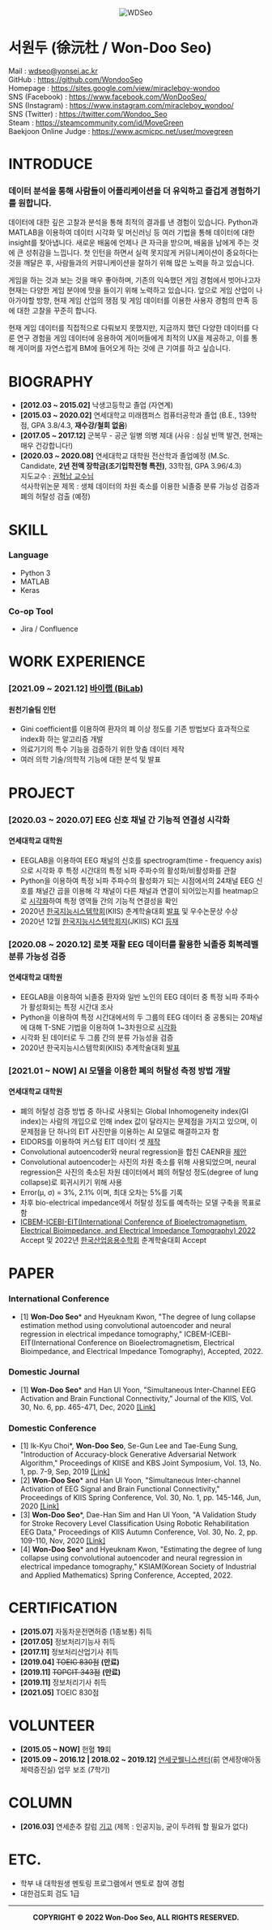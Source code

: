 <div align="center">

  ![WDSeo](https://user-images.githubusercontent.com/62936579/155848008-246960d7-d52b-4960-b817-a1c2e4eb3f27.jpg)

</div>

# 서원두 (徐沅杜 / Won-Doo Seo)
Mail : wdseo@yonsei.ac.kr</br>
GitHub : https://github.com/WondooSeo</br>
Homepage : https://sites.google.com/view/miracleboy-wondoo</br>
SNS (Facebook) : https://www.facebook.com/WonDooSeo/</br>
SNS (Instagram) : https://www.instagram.com/miracleboy_wondoo/</br>
SNS (Twitter) : https://twitter.com/Wondoo_Seo</br>
Steam : https://steamcommunity.com/id/MoveGreen</br>
Baekjoon Online Judge : https://www.acmicpc.net/user/movegreen</br>

# INTRODUCE
### 데이터 분석을 통해 사람들이 어플리케이션을 더 유익하고 즐겁게 경험하기를 원합니다.

데이터에 대한 깊은 고찰과 분석을 통해 최적의 결과를 낸 경험이 있습니다.
Python과 MATLAB을 이용하여 데이터 시각화 및 머신러닝 등 여러 기법을 통해 데이터에 대한 insight를 찾아냅니다.
새로운 배움에 언제나 큰 자극을 받으며, 배움을 남에게 주는 것에 큰 성취감을 느낍니다.
첫 인턴을 하면서 실력 못지않게 커뮤니케이션이 중요하다는 것을 깨달은 후, 사람들과의 커뮤니케이션을 잘하기 위해 많은 노력을 하고 있습니다.

게임을 하는 것과 보는 것을 매우 좋아하며, 기존의 익숙했던 게임 경험에서 벗어나고자 현재는 다양한 게임 분야에 맛을 들이기 위해 노력하고 있습니다.
앞으로 게임 산업이 나아가야할 방향, 현재 게임 산업의 쟁점 및 게임 데이터를 이용한 사용자 경험의 만족 등에 대한 고찰을 꾸준히 합니다.

현재 게임 데이터를 직접적으로 다뤄보지 못했지만, 지금까지 했던 다양한 데이터를 다룬 연구 경험을 게임 데이터에 응용하여 게이머들에게 최적의 UX을 제공하고, 이를 통해 게이머를 자연스럽게 BM에 들어오게 하는 것에 큰 기여를 하고 싶습니다.

# BIOGRAPHY
- **[2012.03 ~ 2015.02]** 낙생고등학교 졸업 (자연계)
- **[2015.03 ~ 2020.02]** 연세대학교 미래캠퍼스 컴퓨터공학과 졸업 (B.E., 139학점, GPA 3.8/4.3, **재수강/철회 없음**)
- **[2017.05 ~ 2017.12]** 군복무 - 공군 일병 의병 제대 (사유 : 심실 빈맥 발견, 현재는 매우 건강합니다!)
- **[2020.03 ~ 2020.08]** 연세대학교 대학원 전산학과 졸업예정 (M.Sc. Candidate, **2년 전액 장학금(조기입학전형 특전)**, 33학점, GPA 3.96/4.3)   </br>
지도교수 : [권혁남 교수님](https://scholar.google.com/citations?user=IgV5lQYAAAAJ&hl=ko&oi=ao)   </br>
석사학위논문 제목 : 생체 데이터의 차원 축소를 이용한 뇌졸중 분류 가능성 검증과 폐의 허탈성 검출 (예정)

# SKILL
### Language
- Python 3
- MATLAB
- Keras
### Co-op Tool
- Jira / Confluence

# WORK EXPERIENCE
### [2021.09 ~ 2021.12] [바이랩 (BiLab)](http://bilabhealthcare.com/)
#### 원천기술팀 인턴
- Gini coefficient를 이용하여 환자의 폐 이상 정도를 기존 방법보다 효과적으로 index화 하는 알고리즘 개발
- 의료기기의 특수 기능을 검증하기 위한 맞춤 데이터 제작
- 여러 의학 기술/의학적 기능에 대한 분석 및 발표

# PROJECT
### [2020.03 ~ 2020.07] EEG 신호 채널 간 기능적 연결성 시각화
#### 연세대학교 대학원
- EEGLAB을 이용하여 EEG 채널의 신호를 spectrogram(time - frequency axis)으로 시각화 후 특정 시간대의 특정 뇌파 주파수의 활성화/비활성화를 관찰
- Python을 이용하여 특정 뇌파 주파수의 활성화가 되는 시점에서의 24채널 EEG 신호를 채널간 곱을 이용해 각 채널이 다른 채널과 연결이 되어있는지를 heatmap으로 [시각화](https://github.com/WondooSeo/EEG_csv_file_to_heatmap)하여 특정 영역들 간의 기능적 연결성을 확인
- 2020년 [한국지능시스템학회](http://fuzzy.or.kr/)(KIIS) 춘계학술대회 [발표](https://drive.google.com/file/d/1YrOiAGTQ97ESviiUC3DkocjlTb8x36qA/view?usp=sharing) 및 우수논문상 수상
- 2020년 12월 [한국지능시스템학회지](http://journal.fuzzy.or.kr/)(JKIIS) KCI [등재](https://www.kci.go.kr/kciportal/ci/sereArticleSearch/ciSereArtiView.kci?sereArticleSearchBean.artiId=ART002665757)

### [2020.08 ~ 2020.12] 로봇 재활 EEG 데이터를 활용한 뇌졸중 회복레벨 분류 가능성 검증
#### 연세대학교 대학원
- EEGLAB을 이용하여 뇌졸중 환자와 일반 노인의 EEG 데이터 중 특정 뇌파 주파수가 활성화되는 특정 시간대 조사
- Python을 이용하여 특정 시간대에서의 두 그룹의 EEG 데이터 중 공통되는 20채널에 대해 T-SNE 기법을 이용하여 1~3차원으로 [시각화](https://github.com/WondooSeo/T_SNE_Plot)
- 시각화 된 데이터로 두 그룹 간의 분류 가능성을 검증
- 2020년 한국지능시스템학회(KIIS) 추계학술대회 [발표](https://drive.google.com/file/d/1ftUEXiKrmeX-5CDkfy7_WtL3NAB1wSs8/view?usp=sharing)

### [2021.01 ~ NOW] AI 모델을 이용한 폐의 허탈성 측정 방법 개발
#### 연세대학교 대학원
- 폐의 허탈성 검증 방법 중 하나로 사용되는 Global Inhomogeneity index(GI index)는 사람의 개입으로 인해 index 값이 달라지는 문제점을 가지고 있으며, 이 문제점을 단 하나의 EIT 사진만을 이용하는 AI 모델로 해결하고자 함
- EIDORS를 이용하여 커스텀 EIT 데이터 셋 [제작](https://github.com/WondooSeo/Making_EIT_Data_with_EIDORS)
- Convolutional autoencoder와 neural regression을 합친 CAENR을 [제안](https://github.com/WondooSeo/Convolutional_AutoEncoder_Neural_Regression)
- Convolutional autoencoder는 사진의 차원 축소를 위해 사용되었으며, neural regression은 사진의 축소된 차원 데이터에서 폐의 허탈성 정도(degree of lung collapse)로 회귀시키기 위해 사용
- Error(μ, σ) = 3%, 2.1% 이며, 최대 오차는 5%를 기록
- 차후 bio-electrical impedance에서 허탈성 정도를 예측하는 모델 구축을 목표로 함
- [ICBEM-ICEBI-EIT(International Conference of Bioelectromagnetism, Electrical Bioimpedance, and Electrical Impedance Tomography) 2022](https://icbem-icebi-eit-2022.org/) Accept 및 2022년 [한국산업응용수학회](https://ksiam.org/) 춘계학술대회 Accept

# PAPER
### International Conference
- [1] **Won-Doo Seo*** and Hyeuknam Kwon, "The degree of lung collapse estimation method using convolutional autoencoder and neural regression in electrical impedance tomography," ICBEM-ICEBI-EIT(International Conference on Bioelectromagnetism, Electrical Bioimpedance, and Electrical Impedance Tomography), Accepted, 2022.

### Domestic Journal
- [1] **Won-Doo Seo*** and Han Ul Yoon, "Simultaneous Inter-Channel EEG Activation and Brain Functional Connectivity," Journal of the KIIS, Vol. 30, No. 6, pp. 465-471, Dec, 2020 [[Link]](https://drive.google.com/file/d/1ZfJnI_f0r9sj5RBpiJbK1jODx0ITx5EF/view?usp=sharing)

### Domestic Conference
- [1] Ik-Kyu Choi*, **Won-Doo Seo**, Se-Gun Lee and Tae-Eung Sung, "Introduction of Accuracy-block Generative Adversarial Network Algorithm," Proceedings of KIISE and KBS Joint Symposium, Vol. 13, No. 1, pp. 7-9, Sep, 2019 [[Link]](https://drive.google.com/file/d/1prft1nRndYhAD7tidDOXcGgbBHTF5agl/view?usp=sharing)
- [2] **Won-Doo Seo*** and Han Ul Yoon, "Simultaneous Inter-channel Activation of EEG Signal and Brain Functional Connectivity," Proceedings of KIIS Spring Conference, Vol. 30, No. 1, pp. 145-146, Jun, 2020 [[Link]](https://drive.google.com/file/d/1YrOiAGTQ97ESviiUC3DkocjlTb8x36qA/view?usp=sharing)
- [3] **Won-Doo Seo***, Dae-Han Sim and Han Ul Yoon, "A Validation Study for Stroke Recovery Level Classification Using Robotic Rehabilitation EEG Data," Proceedings of KIIS Autumn Conference, Vol. 30, No. 2, pp. 109-110, Nov, 2020 [[Link]](https://drive.google.com/file/d/1ftUEXiKrmeX-5CDkfy7_WtL3NAB1wSs8/view?usp=sharing)
- [4] **Won-Doo Seo*** and Hyeuknam Kwon, "Estimating the degree of lung collapse using convolutional autoencoder and neural regression in electrical impedance tomography," KSIAM(Korean Society of Industrial and Applied Mathematics) Spring Conference, Accepted, 2022.

# CERTIFICATION
- **[2015.07]** 자동차운전면허증 (1종보통) 취득
- **[2017.05]** 정보처리기능사 취득
- **[2017.11]** 정보처리산업기사 취득
- **[2019.04]** ~~TOEIC 830점~~ **(만료)**
- **[2019.11]** ~~TOPCIT 343점~~ **(만료)**
- **[2019.11]** 정보처리기사 취득
- **[2021.05]** TOEIC 830점

# VOLUNTEER
- **[2015.05 ~ NOW]** 헌혈 **19**회
- **[2015.09 ~ 2016.12 | 2018.02 ~ 2019.12]** [연세굿웰니스센터](https://www.yonsei.ac.kr/wj/intro/pressrel.jsp?article_no=180064&mode=view)(前 연세장애아동체력증진실) 업무 보조 (7학기)

# COLUMN
- **[2016.03]** 연세춘추 칼럼 [기고](http://chunchu.yonsei.ac.kr/news/articleView.html?idxno=21353) (제목 : 인공지능, 굳이 두려워 할 필요가 없다)

# ETC.
- 학부 내 대학원생 멘토링 프로그램에서 멘토로 참여 경험
- 대한검도회 검도 1급

---

<div align = 'center'>

  **COPYRIGHT © 2022 Won-Doo Seo, ALL RIGHTS RESERVED.**

</div>
